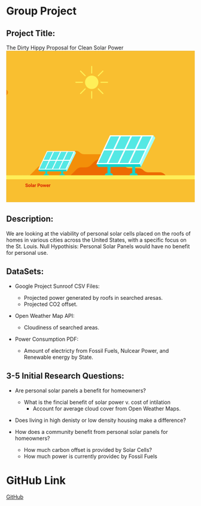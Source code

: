 # Group Project

## Project Title:
The Dirty Hippy Proposal for Clean Solar Power
![sun](Images/sun.gif)

## Description:
We are looking at the viability of personal solar cells placed on the roofs of homes in various cities across the United States, with a specific focus on the St. Louis.
Null Hypothisis:
Personal Solar Panels would have no benefit for personal use.

## DataSets:
* Google Project Sunroof CSV Files:
	* Projected power generated by roofs in searched aresas.
	* Projected CO2 offset.

* Open Weather Map API:
	* Cloudiness of searched areas.

* Power Consumption PDF:
	* Amount of electricty from Fossil Fuels, Nulcear Power, and Renewable energy by State.


## 3-5 Initial Research Questions:

* Are personal solar panels a benefit for homeowners?
	* What is the fincial benefit of solar power v. cost of intilation
		* Account for average cloud cover from Open Weather Maps.
	
* Does living in high denisty or low density housing make a difference?

* How does a community benefit from personal solar panels for homeowners?
	* How much carbon offset is provided by Solar Cells?
	* How much power is currently providec by Fossil Fuels


# GitHub Link
[GitHub](https://github.com/Agrattendick/Group-Project)
